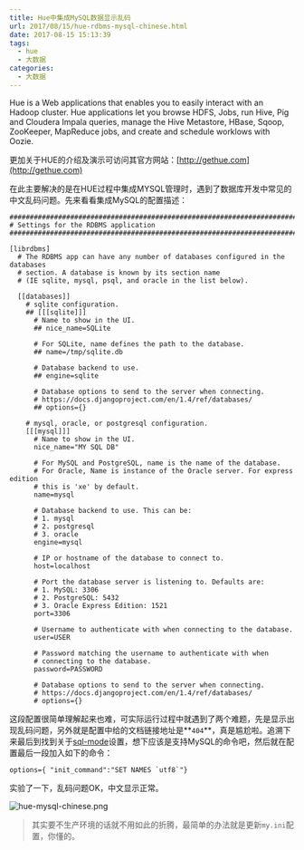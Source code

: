 ```yaml
---
title: Hue中集成MySQL数据显示乱码
url: 2017/08/15/hue-rdbms-mysql-chinese.html
date: 2017-08-15 15:13:39
tags:
  - hue
  - 大数据
categories:
  - 大数据
---
```


Hue is a Web applications that enables you to easily interact with an Hadoop cluster. Hue applications let you browse HDFS, Jobs, run Hive, Pig and Cloudera Impala queries, manage the Hive Metastore, HBase, Sqoop, ZooKeeper, MapReduce jobs, and create and schedule worklows with Oozie. 

更加关于HUE的介绍及演示可访问其官方网站：[http://gethue.com](http://gethue.com)

<!--more-->

在此主要解决的是在HUE过程中集成MYSQL管理时，遇到了数据库开发中常见的中文乱码问题。先来看看集成MySQL的配置描述：

```
###########################################################################
# Settings for the RDBMS application
###########################################################################

[librdbms]
  # The RDBMS app can have any number of databases configured in the databases
  # section. A database is known by its section name
  # (IE sqlite, mysql, psql, and oracle in the list below).

  [[databases]]
    # sqlite configuration.
    ## [[[sqlite]]]
      # Name to show in the UI.
      ## nice_name=SQLite

      # For SQLite, name defines the path to the database.
      ## name=/tmp/sqlite.db

      # Database backend to use.
      ## engine=sqlite

      # Database options to send to the server when connecting.
      # https://docs.djangoproject.com/en/1.4/ref/databases/
      ## options={}

    # mysql, oracle, or postgresql configuration.
    [[[mysql]]]
      # Name to show in the UI.
      nice_name="MY SQL DB"

      # For MySQL and PostgreSQL, name is the name of the database.
      # For Oracle, Name is instance of the Oracle server. For express edition
      # this is 'xe' by default.
      name=mysql

      # Database backend to use. This can be:
      # 1. mysql
      # 2. postgresql
      # 3. oracle
      engine=mysql

      # IP or hostname of the database to connect to.
      host=localhost

      # Port the database server is listening to. Defaults are:
      # 1. MySQL: 3306
      # 2. PostgreSQL: 5432
      # 3. Oracle Express Edition: 1521
      port=3306

      # Username to authenticate with when connecting to the database.
      user=USER

      # Password matching the username to authenticate with when
      # connecting to the database.
      password=PASSWORD

      # Database options to send to the server when connecting.
      # https://docs.djangoproject.com/en/1.4/ref/databases/
      # options={}
```

这段配置很简单理解起来也难，可实际运行过程中就遇到了两个难题，先是显示出现乱码问题，另外就是配置中给的文档链接地址是**`404`**，真是尴尬啦。追溯下来最后到找到关于[sql-mode](https://docs.djangoproject.com/en/1.11/ref/databases/#setting-sql-mode)设置，想下应该是支持MySQL的命令吧，然后就在配置最后一段加入如下的命令：

```
options={ "init_command":"SET NAMES `utf8`"}
```

实验了一下，乱码问题OK，中文显示正常。

![hue-mysql-chinese.png](//lisenhui.gitee.io/imgs/blog/2017/08-15-hue-mysql-chinese.png)

> 其实要不生产环境的话就不用如此的折腾，最简单的办法就是更新`my.ini`配置，你懂的。

